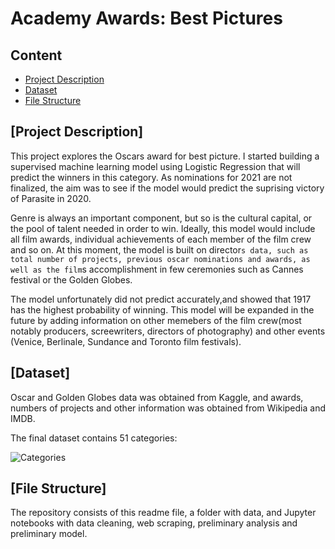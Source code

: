 # Academy Awards: Best Pictures

## Content
* [Project Description](#project-description)
* [Dataset](#dataset)
* [File Structure](#file-structure)


## [Project Description]

This project explores the Oscars award for best picture. I started building a supervised machine learning model using Logistic Regression that will predict the winners in this category. As nominations for 2021 are not finalized, the aim was to see if the model would predict the suprising victory of Parasite in 2020. 

Genre is always an important component, but so is the cultural capital, or the pool of talent needed in order to win. Ideally, this model would include all film awards, individual achievements of each member of the film crew and so on. At this moment, the model is built on  director`s data, such as total number of projects, previous oscar nominations and awards, as well as the film`s accomplishment in few ceremonies such as Cannes festival or the Golden Globes. 

The model unfortunately did not predict accurately,and showed that 1917 has the highest probability of winning. This model will be expanded in the future by adding information on other memebers of the film crew(most notably producers, screewriters, directors of photography) and other events (Venice, Berlinale, Sundance and Toronto film festivals).  

## [Dataset]

Oscar and Golden Globes data was obtained from Kaggle, and awards, numbers of projects and other information was obtained from Wikipedia and IMDB.

The final dataset contains 51 categories:

![Categories](https://github.com/[MilVas]/[AABP]/blob/[branch]/cats.png?raw=true)


## [File Structure]
The repository consists of this readme file, a folder with data, and Jupyter notebooks with data cleaning, web scraping, preliminary analysis and preliminary model.
